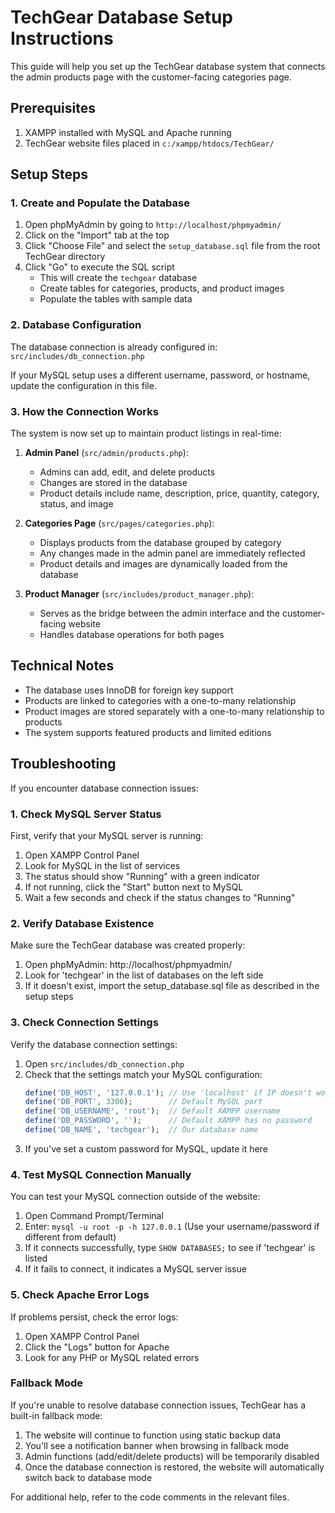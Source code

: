 # TechGear Database Setup Instructions

This guide will help you set up the TechGear database system that connects the admin products page with the customer-facing categories page.

## Prerequisites

1. XAMPP installed with MySQL and Apache running
2. TechGear website files placed in `c:/xampp/htdocs/TechGear/`

## Setup Steps

### 1. Create and Populate the Database

1. Open phpMyAdmin by going to `http://localhost/phpmyadmin/`
2. Click on the "Import" tab at the top
3. Click "Choose File" and select the `setup_database.sql` file from the root TechGear directory
4. Click "Go" to execute the SQL script
   - This will create the `techgear` database
   - Create tables for categories, products, and product images
   - Populate the tables with sample data

### 2. Database Configuration

The database connection is already configured in:
`src/includes/db_connection.php`

If your MySQL setup uses a different username, password, or hostname, update the configuration in this file.

### 3. How the Connection Works

The system is now set up to maintain product listings in real-time:

1. **Admin Panel** (`src/admin/products.php`):
   - Admins can add, edit, and delete products
   - Changes are stored in the database
   - Product details include name, description, price, quantity, category, status, and image

2. **Categories Page** (`src/pages/categories.php`):
   - Displays products from the database grouped by category
   - Any changes made in the admin panel are immediately reflected
   - Product details and images are dynamically loaded from the database

3. **Product Manager** (`src/includes/product_manager.php`):
   - Serves as the bridge between the admin interface and the customer-facing website
   - Handles database operations for both pages

## Technical Notes

- The database uses InnoDB for foreign key support
- Products are linked to categories with a one-to-many relationship
- Product images are stored separately with a one-to-many relationship to products
- The system supports featured products and limited editions

## Troubleshooting

If you encounter database connection issues:

### 1. Check MySQL Server Status

First, verify that your MySQL server is running:

1. Open XAMPP Control Panel
2. Look for MySQL in the list of services
3. The status should show "Running" with a green indicator
4. If not running, click the "Start" button next to MySQL
5. Wait a few seconds and check if the status changes to "Running"

### 2. Verify Database Existence

Make sure the TechGear database was created properly:

1. Open phpMyAdmin: http://localhost/phpmyadmin/
2. Look for 'techgear' in the list of databases on the left side
3. If it doesn't exist, import the setup_database.sql file as described in the setup steps

### 3. Check Connection Settings

Verify the database connection settings:

1. Open `src/includes/db_connection.php`
2. Check that the settings match your MySQL configuration:
   ```php
   define('DB_HOST', '127.0.0.1'); // Use 'localhost' if IP doesn't work
   define('DB_PORT', 3306);        // Default MySQL port
   define('DB_USERNAME', 'root');  // Default XAMPP username
   define('DB_PASSWORD', '');      // Default XAMPP has no password
   define('DB_NAME', 'techgear');  // Our database name
   ```
3. If you've set a custom password for MySQL, update it here

### 4. Test MySQL Connection Manually

You can test your MySQL connection outside of the website:

1. Open Command Prompt/Terminal
2. Enter: `mysql -u root -p -h 127.0.0.1`
   (Use your username/password if different from default)
3. If it connects successfully, type `SHOW DATABASES;` to see if 'techgear' is listed
4. If it fails to connect, it indicates a MySQL server issue

### 5. Check Apache Error Logs

If problems persist, check the error logs:

1. Open XAMPP Control Panel
2. Click the "Logs" button for Apache
3. Look for any PHP or MySQL related errors

### Fallback Mode

If you're unable to resolve database connection issues, TechGear has a built-in fallback mode:

1. The website will continue to function using static backup data
2. You'll see a notification banner when browsing in fallback mode
3. Admin functions (add/edit/delete products) will be temporarily disabled
4. Once the database connection is restored, the website will automatically switch back to database mode

For additional help, refer to the code comments in the relevant files.
